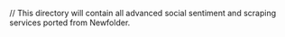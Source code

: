 // This directory will contain all advanced social sentiment and scraping services ported from Newfolder.
